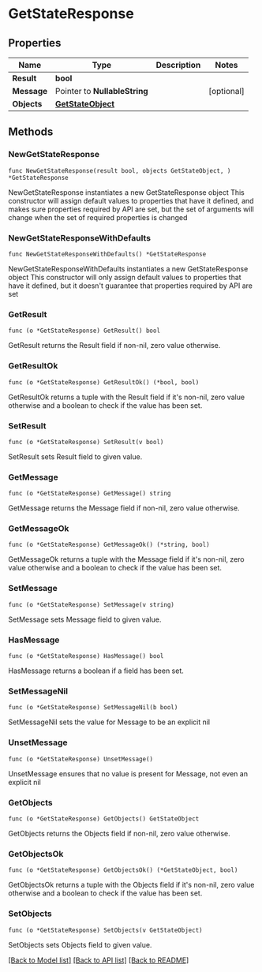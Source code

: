 # GetStateResponse

## Properties

Name | Type | Description | Notes
------------ | ------------- | ------------- | -------------
**Result** | **bool** |  | 
**Message** | Pointer to **NullableString** |  | [optional] 
**Objects** | [**GetStateObject**](GetStateObject.md) |  | 

## Methods

### NewGetStateResponse

`func NewGetStateResponse(result bool, objects GetStateObject, ) *GetStateResponse`

NewGetStateResponse instantiates a new GetStateResponse object
This constructor will assign default values to properties that have it defined,
and makes sure properties required by API are set, but the set of arguments
will change when the set of required properties is changed

### NewGetStateResponseWithDefaults

`func NewGetStateResponseWithDefaults() *GetStateResponse`

NewGetStateResponseWithDefaults instantiates a new GetStateResponse object
This constructor will only assign default values to properties that have it defined,
but it doesn't guarantee that properties required by API are set

### GetResult

`func (o *GetStateResponse) GetResult() bool`

GetResult returns the Result field if non-nil, zero value otherwise.

### GetResultOk

`func (o *GetStateResponse) GetResultOk() (*bool, bool)`

GetResultOk returns a tuple with the Result field if it's non-nil, zero value otherwise
and a boolean to check if the value has been set.

### SetResult

`func (o *GetStateResponse) SetResult(v bool)`

SetResult sets Result field to given value.


### GetMessage

`func (o *GetStateResponse) GetMessage() string`

GetMessage returns the Message field if non-nil, zero value otherwise.

### GetMessageOk

`func (o *GetStateResponse) GetMessageOk() (*string, bool)`

GetMessageOk returns a tuple with the Message field if it's non-nil, zero value otherwise
and a boolean to check if the value has been set.

### SetMessage

`func (o *GetStateResponse) SetMessage(v string)`

SetMessage sets Message field to given value.

### HasMessage

`func (o *GetStateResponse) HasMessage() bool`

HasMessage returns a boolean if a field has been set.

### SetMessageNil

`func (o *GetStateResponse) SetMessageNil(b bool)`

 SetMessageNil sets the value for Message to be an explicit nil

### UnsetMessage
`func (o *GetStateResponse) UnsetMessage()`

UnsetMessage ensures that no value is present for Message, not even an explicit nil
### GetObjects

`func (o *GetStateResponse) GetObjects() GetStateObject`

GetObjects returns the Objects field if non-nil, zero value otherwise.

### GetObjectsOk

`func (o *GetStateResponse) GetObjectsOk() (*GetStateObject, bool)`

GetObjectsOk returns a tuple with the Objects field if it's non-nil, zero value otherwise
and a boolean to check if the value has been set.

### SetObjects

`func (o *GetStateResponse) SetObjects(v GetStateObject)`

SetObjects sets Objects field to given value.



[[Back to Model list]](../README.md#documentation-for-models) [[Back to API list]](../README.md#documentation-for-api-endpoints) [[Back to README]](../README.md)


